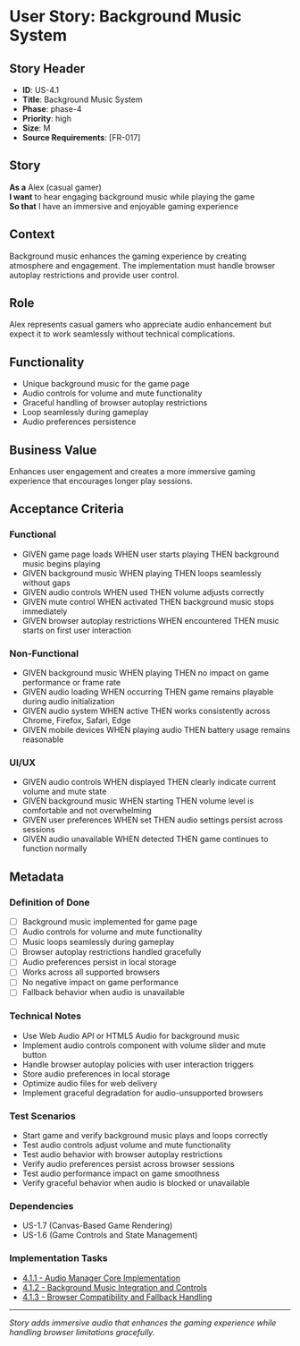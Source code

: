 # User Story: Background Music System

## Story Header
- **ID**: US-4.1
- **Title**: Background Music System
- **Phase**: phase-4
- **Priority**: high
- **Size**: M
- **Source Requirements**: [FR-017]

## Story
**As a** Alex (casual gamer)  
**I want** to hear engaging background music while playing the game  
**So that** I have an immersive and enjoyable gaming experience

## Context
Background music enhances the gaming experience by creating atmosphere and engagement. The implementation must handle browser autoplay restrictions and provide user control.

## Role
Alex represents casual gamers who appreciate audio enhancement but expect it to work seamlessly without technical complications.

## Functionality
- Unique background music for the game page
- Audio controls for volume and mute functionality
- Graceful handling of browser autoplay restrictions
- Loop seamlessly during gameplay
- Audio preferences persistence

## Business Value
Enhances user engagement and creates a more immersive gaming experience that encourages longer play sessions.

## Acceptance Criteria

### Functional
- GIVEN game page loads WHEN user starts playing THEN background music begins playing
- GIVEN background music WHEN playing THEN loops seamlessly without gaps
- GIVEN audio controls WHEN used THEN volume adjusts correctly
- GIVEN mute control WHEN activated THEN background music stops immediately
- GIVEN browser autoplay restrictions WHEN encountered THEN music starts on first user interaction

### Non-Functional
- GIVEN background music WHEN playing THEN no impact on game performance or frame rate
- GIVEN audio loading WHEN occurring THEN game remains playable during audio initialization
- GIVEN audio system WHEN active THEN works consistently across Chrome, Firefox, Safari, Edge
- GIVEN mobile devices WHEN playing audio THEN battery usage remains reasonable

### UI/UX
- GIVEN audio controls WHEN displayed THEN clearly indicate current volume and mute state
- GIVEN background music WHEN starting THEN volume level is comfortable and not overwhelming
- GIVEN user preferences WHEN set THEN audio settings persist across sessions
- GIVEN audio unavailable WHEN detected THEN game continues to function normally

## Metadata

### Definition of Done
- [ ] Background music implemented for game page
- [ ] Audio controls for volume and mute functionality
- [ ] Music loops seamlessly during gameplay
- [ ] Browser autoplay restrictions handled gracefully
- [ ] Audio preferences persist in local storage
- [ ] Works across all supported browsers
- [ ] No negative impact on game performance
- [ ] Fallback behavior when audio is unavailable

### Technical Notes
- Use Web Audio API or HTML5 Audio for background music
- Implement audio controls component with volume slider and mute button
- Handle browser autoplay policies with user interaction triggers
- Store audio preferences in local storage
- Optimize audio files for web delivery
- Implement graceful degradation for audio-unsupported browsers

### Test Scenarios
- Start game and verify background music plays and loops correctly
- Test audio controls adjust volume and mute functionality
- Test audio behavior with browser autoplay restrictions
- Verify audio preferences persist across browser sessions
- Test audio performance impact on game smoothness
- Verify graceful behavior when audio is blocked or unavailable

### Dependencies
- US-1.7 (Canvas-Based Game Rendering)
- US-1.6 (Game Controls and State Management)

### Implementation Tasks
- [4.1.1 - Audio Manager Core Implementation](../../tasks/phase-4/us-4.1-background-music-system/task-4.1.1-audio-manager-core.md)
- [4.1.2 - Background Music Integration and Controls](../../tasks/phase-4/us-4.1-background-music-system/task-4.1.2-background-music-controls.md)
- [4.1.3 - Browser Compatibility and Fallback Handling](../../tasks/phase-4/us-4.1-background-music-system/task-4.1.3-browser-compatibility.md)

---

*Story adds immersive audio that enhances the gaming experience while handling browser limitations gracefully.*